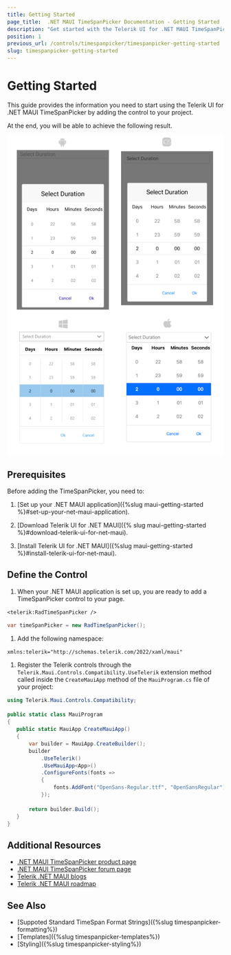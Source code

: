 ```yaml
---
title: Getting Started
page_title:  .NET MAUI TimeSpanPicker Documentation - Getting Started
description: "Get started with the Telerik UI for .NET MAUI TimeSpanPicker and add the control to your .NET MAUI project."
position: 1
previous_url: /controls/timespanpicker/timespanpicker-getting-started
slug: timespanpicker-getting-started
---
```


# Getting Started

This guide provides the information you need to start using the Telerik UI for .NET MAUI TimeSpanPicker by adding the control to your project.

At the end, you will be able to achieve the following result.

![TimeSpan Picker Getting Started](images/timespanpicker_getting_started.png)

## Prerequisites

Before adding the TimeSpanPicker, you need to:

1. [Set up your .NET MAUI application]({%slug maui-getting-started %}#set-up-your-net-maui-application).

1. [Download Telerik UI for .NET MAUI]({% slug maui-getting-started %}#download-telerik-ui-for-net-maui).

1. [Install Telerik UI for .NET MAUI]({%slug maui-getting-started %}#install-telerik-ui-for-net-maui).

## Define the Control

1. When your .NET MAUI application is set up, you are ready to add a TimeSpanPicker control to your page.

 ```XAML
<telerik:RadTimeSpanPicker />
 ```
 ```C#
var timeSpanPicker = new RadTimeSpanPicker();
 ```

1. Add the following namespace:

 ```XAML
xmlns:telerik="http://schemas.telerik.com/2022/xaml/maui" 
 ```

1. Register the Telerik controls through the `Telerik.Maui.Controls.Compatibility.UseTelerik` extension method called inside the `CreateMauiApp` method of the `MauiProgram.cs` file of your project:

 ```C#
 using Telerik.Maui.Controls.Compatibility;

 public static class MauiProgram
 {
	public static MauiApp CreateMauiApp()
	{
		var builder = MauiApp.CreateBuilder();
		builder
			.UseTelerik()
			.UseMauiApp<App>()
			.ConfigureFonts(fonts =>
			{
				fonts.AddFont("OpenSans-Regular.ttf", "OpenSansRegular");
			});

		return builder.Build();
	}
 }           
 ```

## Additional Resources

- [.NET MAUI TimeSpanPicker product page](https://www.telerik.com/maui-ui/timespanpicker)
- [.NET MAUI TimeSpanPicker forum page](https://www.telerik.com/forums/maui?tagId=1851)
- [Telerik .NET MAUI blogs](https://www.telerik.com/blogs/tag/.net-maui)
- [Telerik .NET MAUI roadmap](https://www.telerik.com/support/whats-new/maui-ui/roadmap)

## See Also

- [Suppoted Standard TimeSpan Format Strings]({%slug timespanpicker-formatting%})
- [Templates]({%slug timespanpicker-templates%})
- [Styling]({%slug timespanpicker-styling%})
